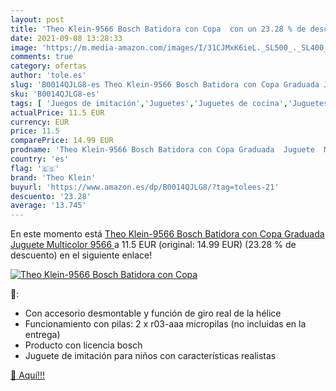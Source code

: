 ```yaml
---
layout: post
title: 'Theo Klein-9566 Bosch Batidora con Copa  con un 23.28 % de descuento'
date: 2021-09-08 13:28:33
image: 'https://m.media-amazon.com/images/I/31CJMxK6ieL._SL500_._SL400_.jpg'
comments: true
category: ofertas
author: 'tole.es'
slug: 'B0014QJLG8-es Theo Klein-9566 Bosch Batidora con Copa Graduada Juguete...'
sku: 'B0014QJLG8-es'
tags: [ 'Juegos de imitación','Juguetes','Juguetes de cocina','Juguetes y juegos','Utensilios de cocina de juguete','klein','theo','theo klein', ]
actualPrice: 11.5 EUR
currency: EUR
price: 11.5
comparePrice: 14.99 EUR
prodname: 'Theo Klein-9566 Bosch Batidora con Copa Graduada  Juguete  Multicolor  9566 '
country: 'es'
flag: '🇪🇸'
brand: 'Theo Klein'
buyurl: 'https://www.amazon.es/dp/B0014QJLG8/?tag=tolees-21'
descuento: '23.28'
average: '13.745'
---
```


En este momento está [Theo Klein-9566 Bosch Batidora con Copa Graduada  Juguete  Multicolor  9566 ](https://www.amazon.es/dp/B0014QJLG8/?tag=tolees-21) a 11.5 EUR (original: 14.99 EUR) (23.28 %  de descuento) en el siguiente enlace!

[![Theo Klein-9566 Bosch Batidora con Copa ](https://m.media-amazon.com/images/I/31CJMxK6ieL._SL500_._SL400_.jpg)](https://www.amazon.es/dp/B0014QJLG8/?tag=tolees-21)

🔎:

- Con accesorio desmontable y función de giro real de la hélice
- Funcionamiento con pilas: 2 x r03-aaa micropilas (no incluidas en la entrega)
- Producto con licencia bosch
- Juguete de imitación para niños con características realistas

[🛒 Aquí!!!](https://www.amazon.es/dp/B0014QJLG8/?tag=tolees-21)
